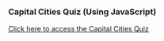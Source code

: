 <h3>Capital Cities Quiz (Using JavaScript)</h3>
<a href="https://vik-kalsi.github.io/CapitalCitiesQuiz/">Click here to access the Capital Cities Quiz</a>

